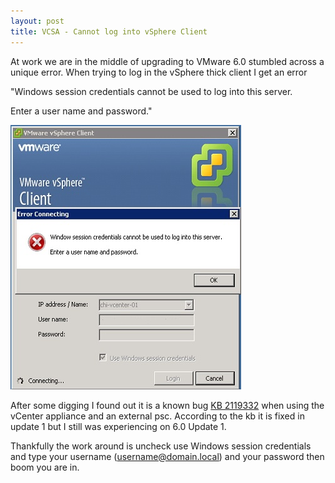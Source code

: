 ```yaml
---
layout: post
title: VCSA - Cannot log into vSphere Client 
---
```


At work we are in the middle of upgrading to VMware 6.0 stumbled across a unique error. When trying to log in the vSphere thick client I get an error

"Windows session credentials cannot be used to log into this server.

Enter a user name and password."


![Alt text](/assets/img/VSCA-vSphere-Client-Login-Error.jpg "VSCA vSphere Client Login Error")


After some digging I found out it is a known bug [KB 2119332](KB2119332) when using the vCenter appliance and an external psc. According to the kb it is fixed in update 1 but I still was experiencing on 6.0 Update 1.

Thankfully the work around is uncheck use Windows session credentials and type your username (username@domain.local) and your password then boom you are in.